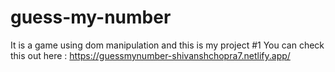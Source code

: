 # guess-my-number
It is a game using dom manipulation and this is my project #1
You can check this out here : https://guessmynumber-shivanshchopra7.netlify.app/
